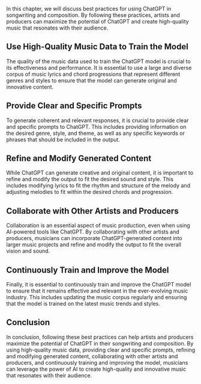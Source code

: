 
In this chapter, we will discuss best practices for using ChatGPT in songwriting and composition. By following these practices, artists and producers can maximize the potential of ChatGPT and create high-quality music that resonates with their audience.

Use High-Quality Music Data to Train the Model
----------------------------------------------

The quality of the music data used to train the ChatGPT model is crucial to its effectiveness and performance. It is essential to use a large and diverse corpus of music lyrics and chord progressions that represent different genres and styles to ensure that the model can generate original and innovative content.

Provide Clear and Specific Prompts
----------------------------------

To generate coherent and relevant responses, it is crucial to provide clear and specific prompts to ChatGPT. This includes providing information on the desired genre, style, and theme, as well as any specific keywords or phrases that should be included in the output.

Refine and Modify Generated Content
-----------------------------------

While ChatGPT can generate creative and original content, it is important to refine and modify the output to fit the desired sound and style. This includes modifying lyrics to fit the rhythm and structure of the melody and adjusting melodies to fit within the desired chords and progression.

Collaborate with Other Artists and Producers
--------------------------------------------

Collaboration is an essential aspect of music production, even when using AI-powered tools like ChatGPT. By collaborating with other artists and producers, musicians can incorporate ChatGPT-generated content into larger music projects and refine and modify the output to fit the overall vision and sound.

Continuously Train and Improve the Model
----------------------------------------

Finally, it is essential to continuously train and improve the ChatGPT model to ensure that it remains effective and relevant in the ever-evolving music industry. This includes updating the music corpus regularly and ensuring that the model is trained on the latest music trends and styles.

Conclusion
----------

In conclusion, following these best practices can help artists and producers maximize the potential of ChatGPT in their songwriting and composition. By using high-quality music data, providing clear and specific prompts, refining and modifying generated content, collaborating with other artists and producers, and continuously training and improving the model, musicians can leverage the power of AI to create high-quality and innovative music that resonates with their audience.

